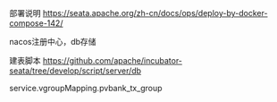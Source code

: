 部署说明
https://seata.apache.org/zh-cn/docs/ops/deploy-by-docker-compose-142/

nacos注册中心，db存储

建表脚本
https://github.com/apache/incubator-seata/tree/develop/script/server/db


service.vgroupMapping.pvbank_tx_group
```yaml

```